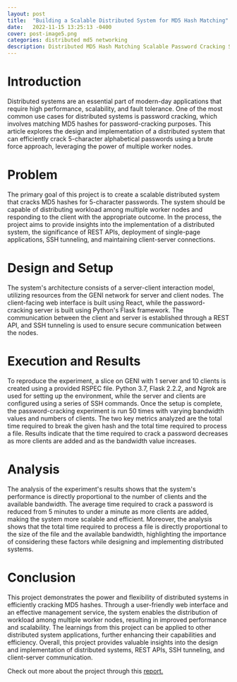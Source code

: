 ```yaml
---
layout: post
title:  "Building a Scalable Distributed System for MD5 Hash Matching"
date:   2022-11-15 13:25:13 -0400
cover: post-image5.png
categories: distributed md5 networking
description: Distributed MD5 Hash Matching Scalable Password Cracking System is a project that designs a distributed system for cracking 5-character passwords using MD5 hash matching. The system employs a web interface, a management service, and multiple worker nodes to enable scalable brute-force attacks. Users can add or remove worker nodes, improving efficiency and adaptability.
---
```

# Introduction

Distributed systems are an essential part of modern-day applications that require high performance, scalability, and fault tolerance. One of the most common use cases for distributed systems is password cracking, which involves matching MD5 hashes for password-cracking purposes. This article explores the design and implementation of a distributed system that can efficiently crack 5-character alphabetical passwords using a brute force approach, leveraging the power of multiple worker nodes.

# Problem
The primary goal of this project is to create a scalable distributed system that cracks MD5 hashes for 5-character passwords. The system should be capable of distributing workload among multiple worker nodes and responding to the client with the appropriate outcome. In the process, the project aims to provide insights into the implementation of a distributed system, the significance of REST APIs, deployment of single-page applications, SSH tunneling, and maintaining client-server connections.

# Design and Setup

The system's architecture consists of a server-client interaction model, utilizing resources from the GENI network for server and client nodes. The client-facing web interface is built using React, while the password-cracking server is built using Python's Flask framework. The communication between the client and server is established through a REST API, and SSH tunneling is used to ensure secure communication between the nodes.

# Execution and Results
To reproduce the experiment, a slice on GENI with 1 server and 10 clients is created using a provided RSPEC file. Python 3.7, Flask 2.2.2, and Ngrok are used for setting up the environment, while the server and clients are configured using a series of SSH commands. Once the setup is complete, the password-cracking experiment is run 50 times with varying bandwidth values and numbers of clients. The two key metrics analyzed are the total time required to break the given hash and the total time required to process a file. Results indicate that the time required to crack a password decreases as more clients are added and as the bandwidth value increases.

# Analysis
The analysis of the experiment's results shows that the system's performance is directly proportional to the number of clients and the available bandwidth. The average time required to crack a password is reduced from 5 minutes to under a minute as more clients are added, making the system more scalable and efficient. Moreover, the analysis shows that the total time required to process a file is directly proportional to the size of the file and the available bandwidth, highlighting the importance of considering these factors while designing and implementing distributed systems.

# Conclusion
This project demonstrates the power and flexibility of distributed systems in efficiently cracking MD5 hashes. Through a user-friendly web interface and an effective management service, the system enables the distribution of workload among multiple worker nodes, resulting in improved performance and scalability. The learnings from this project can be applied to other distributed system applications, further enhancing their capabilities and efficiency. Overall, this project provides valuable insights into the design and implementation of distributed systems, REST APIs, SSH tunneling, and client-server communication.

Check out more about the project through this [report.][projectpdf-link]

[projectpdf-link]: https://drive.google.com/file/d/1C6D0ipEkrFN-qYyeWHmeqATqYVZ9CFnj/view
